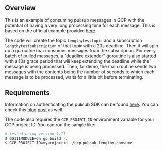 ## Overview

This is an example of consuming pubsub messages in GCP with the potential of having a very long processing time for each message. This is based on the official example provided [here](https://godoc.org/cloud.google.com/go/pubsub/apiv1#example-SubscriberClient-Pull-LengthyClientProcessing).

The code will create the topic `lengthytesttopic` and a subscription `lengthytestsubscription` of that topic with a 20s deadline. Then it will spin up a goroutine that consumes messages from the subscription. For every batch of pulled messages, a "deadline extender" goroutine is also started with a 10s grace period that will keep extending the deadline while the message is being processed. Then, for demo, the main routine sends two messages with the contents being the number of seconds to which each message is to be processed, waits for a little bit before terminating.

## Requirements

Information on authenticating the pubsub SDK can be found [here](https://cloud.google.com/pubsub/docs/reference/libraries). You can check this [blog post](https://flowerinthenight.com/blog/2018/06/09/google-api-client-go-auth) as well.

The code also requires the `GCP_PROJECT_ID` environment variable for your GCP project ID. You can run the sample like:

```bash
# tested using version 1.11
$ GO111MODULE=on go build -v
$ GCP_PROJECT_ID=myprojectid ./gcp-pubsub-lengthy-consume
```
